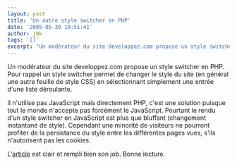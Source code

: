```yaml
---
layout: post
title: 'Un autre style switcher en PHP'
date: '2005-05-30 10:51:41'
author: j0k
tags: '[]'
excerpt: "Un modérateur du site developpez.com propose un style switcher en PHP.   Pour rappel un style switcher permet de changer le style du site (en général une autre feuille de style CSS) en sélectionnant simplement une entrée d'une liste déroulante.  \n  \nIl n'utilise pas JavaScript mais directement PHP, c'est une solution puisque tout le monde n'accepte pas      …"
---
```


Un modérateur du site developpez.com propose un style switcher en PHP.   Pour rappel un style switcher permet de changer le style du site (en général une autre feuille de style CSS) en sélectionnant simplement une entrée d'une liste déroulante.

Il n'utilise pas JavaScript mais directement PHP, c'est une solution puisque tout le monde n'accepte pas forcément le JavaScript. Pourtant le rendu d'un style switcher en JavaScript est plus que bluffant (changement instantané de style). Cependant une minorité de visiteurs ne pourront profiter de la persistance du style entre les différentes pages vues, s'ils n'autorisent pas les cookies.

L'[article](http://giminik.developpez.com/articles/php/style-switcher/) est clair et rempli bien son job.   Bonne lecture.
